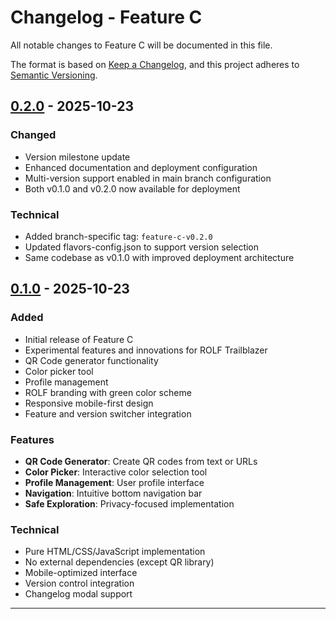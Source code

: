 # Changelog - Feature C

All notable changes to Feature C will be documented in this file.

The format is based on [Keep a Changelog](https://keepachangelog.com/en/1.0.0/),
and this project adheres to [Semantic Versioning](https://semver.org/spec/v2.0.0.html).

## [0.2.0] - 2025-10-23

### Changed
- Version milestone update
- Enhanced documentation and deployment configuration
- Multi-version support enabled in main branch configuration
- Both v0.1.0 and v0.2.0 now available for deployment

### Technical
- Added branch-specific tag: `feature-c-v0.2.0`
- Updated flavors-config.json to support version selection
- Same codebase as v0.1.0 with improved deployment architecture

## [0.1.0] - 2025-10-23

### Added
- Initial release of Feature C
- Experimental features and innovations for ROLF Trailblazer
- QR Code generator functionality
- Color picker tool
- Profile management
- ROLF branding with green color scheme
- Responsive mobile-first design
- Feature and version switcher integration

### Features
- **QR Code Generator**: Create QR codes from text or URLs
- **Color Picker**: Interactive color selection tool
- **Profile Management**: User profile interface
- **Navigation**: Intuitive bottom navigation bar
- **Safe Exploration**: Privacy-focused implementation

### Technical
- Pure HTML/CSS/JavaScript implementation
- No external dependencies (except QR library)
- Mobile-optimized interface
- Version control integration
- Changelog modal support

---

[0.2.0]: https://github.com/rolfusa-org/trailblazer/releases/tag/feature-c-v0.2.0
[0.1.0]: https://github.com/rolfusa-org/trailblazer/releases/tag/v0.1.0


